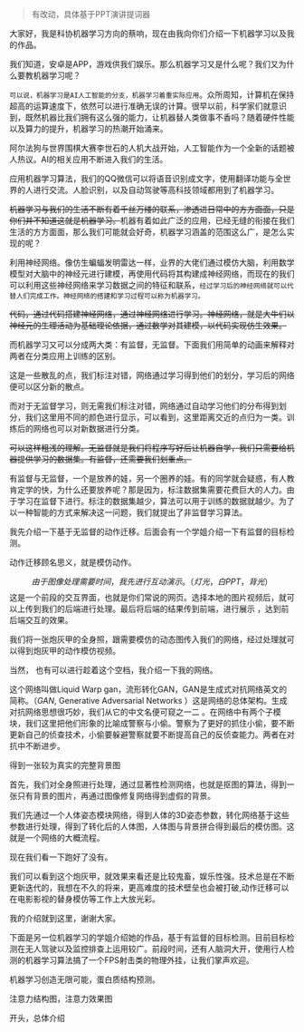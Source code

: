 > 有改动，具体基于PPT演讲提词器

大家好，我是科协机器学习方向的蔡响，现在由我向你们介绍一下机器学习以及我的作品。

我们知道，安卓是APP，游戏供我们娱乐。那么机器学习又是什么呢？我们又为什么要教机器学习呢？

`可以说，机器学习是AI人工智能的分支，机器学习着重实际应用`。众所周知，计算机在保持超高的运算速度下，依然可以进行准确无误的计算。很早以前，科学家们就意识到，既然机器比我们拥有这么强的能力，让机器替人类做事不香吗？随着硬件性能以及算力的提升，机器学习的热潮开始涌来。

阿尔法狗与世界围棋大赛李世石的人机大战开始，人工智能作为一个全新的话题被人热议。AI的相关应用不断进入我们的生活。

应用机器学习算法，我们的QQ微信可以将语音识别成文字，使用翻译功能与全世界的人进行交流。人脸识别，以及自动驾驶等高科技领域都用到了机器学习。

~~机器学习与我们的生活不断有着千丝万缕的联系，渗透进日常中的方方面面，只是你们并不知道这就是机器学习。~~机器有着如此广泛的应用，已经无缝的衔接在我们生活的方方面面，那么我们可能就会好奇，机器学习涵盖的范围这么广，是怎么实现的呢？

利用神经网络。像仿生蝙蝠发明雷达一样，业界的大佬们通过模仿大脑，利用数学模型对大脑中的神经元进行建模，再使用代码将其构建成神经网络，而现在的我们可以利用这些神经网络来学习数据之间的特征和联系，`经过学习后的神经网络就可以代替人们完成工作。神经网络的搭建和学习过程可以称为机器学习。`

~~代码，通过代码搭建神经网络，通过神经网络进行学习。神经网络，就是大牛们以神经元的生理活动为基础理论依据，通过数学对其建模，以代码实现仿生效果。~~

而机器学习又可以分成两大类：有监督，无监督。下面我们用简单的动画来解释对两者在分类应用上训练的区别。

这是一些散乱的点，我们标注对错，网络通过学习得到他们的划分，学习后的网络便可以区分新的散点。

而对于无监督学习，则无需我们标注对错，网络通过自动学习他们的分布得到划分，我们这里用不同的颜色进行显示，可以看到，这里距离交近的点归为一类。训练后的网络也可以对新数据进行分类。

~~可以这样粗浅的理解。无监督就是我们将程序写好后让机器自学，我们只需要给机器提供学习的数据集。有监督，还需要我们划重点。~~

有监督与无监督，一个是放养的娃，另一个圈养的娃。有的同学就会疑惑，有人教肯定学的快，为什么还要放养呢？那是因为，标注数据集需要花费巨大的人力。由于学习在监督下进行。标注的数据集越少，算法可以用于训练的数据就越少。为了以一种智能的方式来解决这一问题，我们就提出了非监督学习算法。

我先介绍一下基于无监督的动作迁移。后面会有一个学姐介绍一下有监督的目标检测。

动作迁移顾名思义，就是模仿动作。

$$
由于图像处理需要时间，我先进行互动演示。（灯光，白PPT，背光）
$$
这是一个前段的交互界面，也就是你们常说的网页。选择本地的图片视频后，就可以上传到我们的后端进行处理。最后将后端的结果传到前端，进行展示 ，达到前后端交互的效果。

我们将一张炮灰甲的全身照，跟需要模仿的动态图传入我们的网络，经过处理就可以得到炮灰甲的动作模仿视频。

当然， 也有可以进行趁着这个空档，我介绍一下我的网络。

这个网络叫做Liquid Warp gan，流形转化GAN，GAN是生成式对抗网络英文的简称。（*GAN*, Generative Adversarial Networks ）这是网络的总体架构。生成对抗网络思想很巧妙，我们从它的中文名便可窥之一二 。在网络中有两个子模块，我们这里把他们形象的比喻成警察与小偷。警察为了更好的抓住小偷，要不断更新自己的侦查技术，小偷要躲避警察就要不断提高自己的反侦查能力。两者在对抗中不断进步。

得到一张较为真实的完整背景图

首先，我们对全身照进行处理，通过显著性检测网络，也就是抠图的算法，得到一张只有背景的图片，再通过图像修复网络得到虚假的背景。 

我们先通过一个人体姿态模块网络，得到人体的3D姿态参数，转化网络基于这些参数进行处理，得到了转化后的人体图，人体图与背景拼合得到最后的模仿图。这就是一个网络的大概流程。

现在我们看一下跑好了没有。

我们可以看到这个炮灰甲，就效果来看还是比较鬼畜，娱乐性强。技术总是在不断更新迭代的，我想在不久的将来，更高难度的技术壁垒也会被打破,动作迁移可以在电影影视的替身模仿等工作上大放光彩。

我的介绍就到这里，谢谢大家。

下面是另一位机器学习的学姐介绍她的作品，基于有监督的目标检测。目前目标检测在无人驾驶以及监控排查上运用较广。前段时间，还有人脑洞大开，使用行人检测的机器学习算法搞了一个FPS射击类的物理外挂，让我们掌声欢迎。

机器学习创造无限可能，蛋白质结构预测。

注意力结构图，注意力效果图

开头，总体介绍

